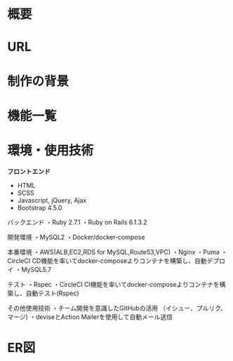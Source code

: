 # 概要

# URL

# 制作の背景

# 機能一覧

# 環境・使用技術
**フロントエンド**
*  HTML
*  SCSS
*  Javascript, jQuery, Ajax
*  Bootstrap 4.5.0

バックエンド
・Ruby 2.7.1
・Ruby on Rails 6.1.3.2

開発環境
・MySQL2
・Docker/docker-compose

本番環境
・AWS(ALB,EC2,RDS for MySQL,Route53,VPC)
・Nginx
・Puma
・CircleCI CD機能を率いてdocker-composeよりコンテナを構築し、自動デプロイ
・MySQL5.7

テスト
・Rspec
・CircleCI CI機能を率いてdocker-composeよりコンテナを構築し、自動テスト(Rspec)

その他使用技術
・チーム開発を意識したGitHubの活用 （イシュー、プルリク、マージ)
・deviseとAction Mailerを使用して自動メール送信

# ER図
